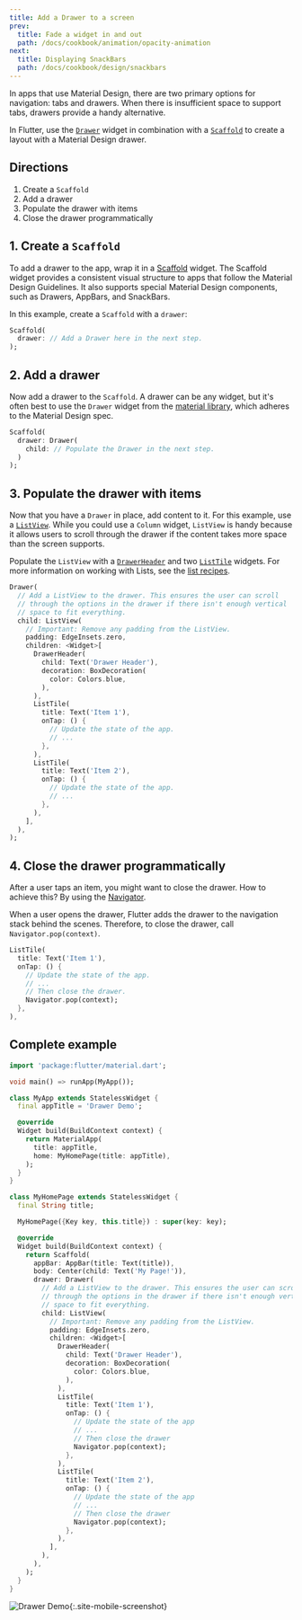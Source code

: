 ```yaml
---
title: Add a Drawer to a screen
prev:
  title: Fade a widget in and out
  path: /docs/cookbook/animation/opacity-animation
next:
  title: Displaying SnackBars
  path: /docs/cookbook/design/snackbars
---
```


In apps that use Material Design,
there are two primary options for navigation: tabs and drawers.
When there is insufficient space to support tabs,
drawers provide a handy alternative.

In Flutter, use the
[`Drawer`]({{site.api}}/flutter/material/Drawer-class.html)
widget in combination with a
[`Scaffold`]({{site.api}}/flutter/material/Scaffold-class.html)
to create a layout with a Material Design drawer.

## Directions

  1. Create a `Scaffold`
  2. Add a drawer
  3. Populate the drawer with items
  4. Close the drawer programmatically

## 1. Create a `Scaffold`

To add a drawer to the app, wrap it in a
[Scaffold]({{site.api}}/flutter/material/Scaffold-class.html) widget.
The Scaffold widget provides a consistent visual structure to apps that
follow the Material Design Guidelines.
It also supports special Material Design
components, such as Drawers, AppBars, and SnackBars.

In this example, create a `Scaffold` with a `drawer`:

<!-- skip -->
```dart
Scaffold(
  drawer: // Add a Drawer here in the next step.
);
```

## 2. Add a drawer

Now add a drawer to the `Scaffold`. A drawer can be any widget,
but it's often best to use the `Drawer` widget from the
[material library]({{site.api}}/flutter/material/material-library.html),
which adheres to the Material Design spec.

<!-- skip -->
```dart
Scaffold(
  drawer: Drawer(
    child: // Populate the Drawer in the next step.
  )
);
```

## 3. Populate the drawer with items

Now that you have a `Drawer` in place, add content to it.
For this example,
use a [`ListView`]({{site.api}}/flutter/widgets/ListView-class.html).
While you could use a `Column` widget, `ListView` is handy
because it allows users to scroll through the drawer if the
content takes more space than the screen supports.

Populate the `ListView` with a
[`DrawerHeader`]({{site.api}}/flutter/material/DrawerHeader-class.html)
and two [`ListTile`]({{site.api}}/flutter/material/ListTile-class.html)
widgets. For more information on working with Lists, see the
[list recipes](/docs/cookbook#lists).

<!-- skip -->
```dart
Drawer(
  // Add a ListView to the drawer. This ensures the user can scroll
  // through the options in the drawer if there isn't enough vertical
  // space to fit everything.
  child: ListView(
    // Important: Remove any padding from the ListView.
    padding: EdgeInsets.zero,
    children: <Widget>[
      DrawerHeader(
        child: Text('Drawer Header'),
        decoration: BoxDecoration(
          color: Colors.blue,
        ),
      ),
      ListTile(
        title: Text('Item 1'),
        onTap: () {
          // Update the state of the app.
          // ...
        },
      ),
      ListTile(
        title: Text('Item 2'),
        onTap: () {
          // Update the state of the app.
          // ...
        },
      ),
    ],
  ),
);
```

## 4. Close the drawer programmatically

After a user taps an item, you might want to close the drawer.
How to achieve this? By using the
[Navigator]({{site.api}}/flutter/widgets/Navigator-class.html).

When a user opens the drawer, Flutter adds the drawer to the navigation
stack behind the scenes. Therefore, to close the drawer, call
`Navigator.pop(context)`.

<!-- skip -->
```dart
ListTile(
  title: Text('Item 1'),
  onTap: () {
    // Update the state of the app.
    // ...
    // Then close the drawer.
    Navigator.pop(context);
  },
),
```

## Complete example

```dart
import 'package:flutter/material.dart';

void main() => runApp(MyApp());

class MyApp extends StatelessWidget {
  final appTitle = 'Drawer Demo';

  @override
  Widget build(BuildContext context) {
    return MaterialApp(
      title: appTitle,
      home: MyHomePage(title: appTitle),
    );
  }
}

class MyHomePage extends StatelessWidget {
  final String title;

  MyHomePage({Key key, this.title}) : super(key: key);

  @override
  Widget build(BuildContext context) {
    return Scaffold(
      appBar: AppBar(title: Text(title)),
      body: Center(child: Text('My Page!')),
      drawer: Drawer(
        // Add a ListView to the drawer. This ensures the user can scroll
        // through the options in the drawer if there isn't enough vertical
        // space to fit everything.
        child: ListView(
          // Important: Remove any padding from the ListView.
          padding: EdgeInsets.zero,
          children: <Widget>[
            DrawerHeader(
              child: Text('Drawer Header'),
              decoration: BoxDecoration(
                color: Colors.blue,
              ),
            ),
            ListTile(
              title: Text('Item 1'),
              onTap: () {
                // Update the state of the app
                // ...
                // Then close the drawer
                Navigator.pop(context);
              },
            ),
            ListTile(
              title: Text('Item 2'),
              onTap: () {
                // Update the state of the app
                // ...
                // Then close the drawer
                Navigator.pop(context);
              },
            ),
          ],
        ),
      ),
    );
  }
}
```

![Drawer Demo](/images/cookbook/drawer.png){:.site-mobile-screenshot}
